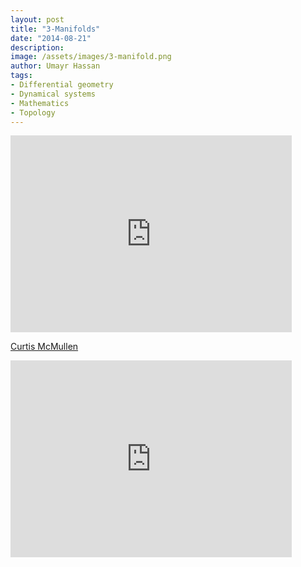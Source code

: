 ```yaml
---
layout: post
title: "3-Manifolds"
date: "2014-08-21"
description:
image: /assets/images/3-manifold.png
author: Umayr Hassan
tags:
- Differential geometry
- Dynamical systems
- Mathematics
- Topology
---
```

<iframe width="450" height="315" src="https://www.youtube.com/embed/ZY50V_d4wok" frameborder="0" allowfullscreen></iframe>

[Curtis McMullen](http://abel.math.harvard.edu/~ctm/index.html)

<iframe width="450" height="315" src="https://www.youtube.com/embed/ZU_ATH9Vc6I" frameborder="0" allowfullscreen></iframe>
